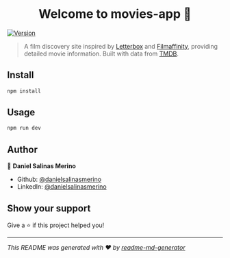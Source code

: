 <h1 align="center">Welcome to movies-app 👋</h1>
<p>
  <a href="https://www.npmjs.com/package/movies-app" target="_blank">
    <img alt="Version" src="https://img.shields.io/npm/v/movies-app.svg">
  </a>
</p>

> A film discovery site inspired by [Letterbox](https://letterboxd.com/) and [Filmaffinity](https://www.filmaffinity.com/), providing detailed movie information. Built with data from [TMDB](https://www.themoviedb.org/).

## Install

```sh
npm install
```

## Usage

```sh
npm run dev
```

## Author

👤 **Daniel Salinas Merino**

- Github: [@danielsalinasmerino](https://github.com/danielsalinasmerino)
- LinkedIn: [@danielsalinasmerino](https://linkedin.com/in/danielsalinasmerino)

## Show your support

Give a ⭐️ if this project helped you!

---

_This README was generated with ❤️ by [readme-md-generator](https://github.com/kefranabg/readme-md-generator)_
